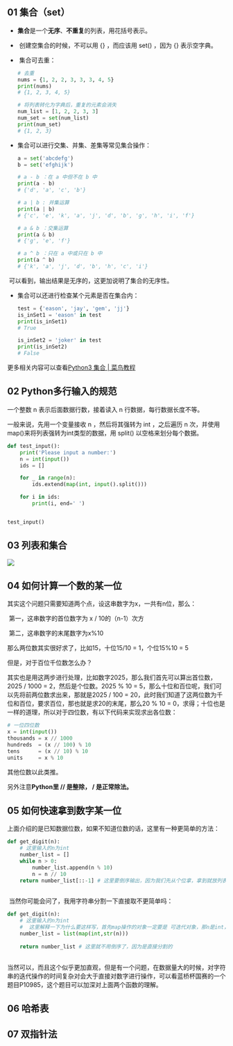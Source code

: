 ## 01 集合（set）

- ​	**集合**是一个**无序**、**不重复**的列表，用花括号表示。
- ​	创建空集合的时候，不可以用 {} ，而应该用 set() ，因为 {} 表示空字典。
- ​	集合可去重：

  ```python
  # 去重
  nums = {1, 2, 2, 3, 3, 3, 4, 5}
  print(nums)
  # {1, 2, 3, 4, 5}
  
  # 将列表转化为字典后，重复的元素会消失
  num_list = [1, 2, 2, 3, 3]
  num_set = set(num_list)
  print(num_set)	
  # {1, 2, 3}
  
  ```



- 集合可以进行交集、并集、差集等常见集合操作：

  ```python
  a = set('abcdefg')
  b = set('efghijk')
  
  # a - b ：在 a 中但不在 b 中
  print(a - b)
  # {'d', 'a', 'c', 'b'}
  
  # a | b : 并集运算
  print(a | b)
  # {'c', 'e', 'k', 'a', 'j', 'd', 'b', 'g', 'h', 'i', 'f'}
  
  # a & b ：交集运算
  print(a & b)
  # {'g', 'e', 'f'}
  
  # a ^ b ：只在 a 中或只在 b 中
  print(a ^ b)
  # {'k', 'a', 'j', 'd', 'b', 'h', 'c', 'i'}
  
  ```

​		可以看到，输出结果是无序的，这更加说明了集合的无序性。



- 集合可以还进行检查某个元素是否在集合内：

  ```python
  test = {'eason', 'jay', 'gem', 'jj'}
  is_inSet1 = 'eason' in test
  print(is_inSet1)
  # True
  
  is_inSet2 = 'joker' in test
  print(is_inSet2)
  # False
  ```
  



更多相关内容可以查看[Python3 集合 | 菜鸟教程](https://www.runoob.com/python3/python3-set.html)







## 02 Python多行输入的规范

一个整数 n 表示后面数据行数，接着读入 n 行数据，每行数据长度不等。

一般来说，先用一个变量接收 n ，然后将其强转为 int ，之后遍历 n 次，并使用map()来将列表强转为int类型的数据，用 split() 以空格来划分每个数据。

```python
def test_input():
    print('Please input a number:')
    n = int(input())
    ids = []

    for _ in range(n):
        ids.extend(map(int, input().split()))

    for i in ids:
        print(i, end=' ')


test_input()

```







## 03 列表和集合

![](D:\桌面\coding\算法\蓝桥杯\img\QQ20250106-223418.png)

## 04 如何计算一个数的某一位

其实这个问题只需要知道两个点，设这串数字为x，一共有n位，那么：

​	第一，这串数字的首位数字为 x / 10的（n-1）次方

​	第二，这串数字的末尾数字为x%10



那么两位数其实很好求了，比如15，十位15/10 = 1，个位15%10 = 5

但是，对于百位千位数怎么办？

其实也是用这两步进行处理，比如数字2025，那么我们首先可以算出首位数，2025 / 1000 = 2，然后是个位数。2025 % 10 = 5，那么十位和百位呢，我们可以先将前两位数求出来，那就是2025 / 100 = 20，此时我们知道了这两位数为千位和百位，要求百位，那也就是求20的末尾，那么20 % 10 = 0，求得；十位也是一样的道理，所以对于四位数，有以下代码来实现求出各位数：

```python
# 一位四位数
x = int(input())
thousands = x // 1000
hundreds  = (x // 100) % 10
tens      = (x // 10) % 10
units     = x % 10
```

其他位数以此类推。

另外注意**Python里 // 是整除， / 是正常除法。**

## 05 如何快速拿到数字某一位

​	上面介绍的是已知数据位数，如果不知道位数的话，这里有一种更简单的方法：

```python
def get_digit(n):
    # 这里输入的n为int
	number_list = []
    while n > 0:
    	number_list.append(n % 10)
        n = n // 10
    return number_list[::-1] # 这里要倒序输出，因为我们先从个位拿，拿到就放列表，所以最后拿到的会是一个相反的方向
		
```

​	当然你可能会问了，我用字符串分割一下直接取不更简单吗：

```python
def get_digit(n):
	# 这里输入的n为int
    #  这里解释一下为什么要这样写，首先map操作的对象一定要是 可迭代对象，那n是int，不可迭代，所以要先转化为字符串类型（这个类型可迭代），然后在转换为int，此时经过map操作后会返回一个map类型的变量，他是一个迭代器，直接输出不行，需要有一个list或者其他类型来接收，所以这里给map后的返回值list一下
    number_list = list(map(int,str(n)))
    
    return number_list # 这里就不用倒序了，因为是直接分割的
    
```

​	当然可以，而且这个似乎更加直观，但是有一个问题，在数据量大的时候，对字符串的迭代操作的时间复杂对会大于直接对数字进行操作，可以看蓝桥杯国赛的一个题目P10985，这个题目可以加深对上面两个函数的理解。



## 06 哈希表

## 07 双指针法
